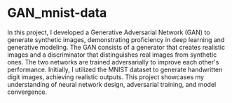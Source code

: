 # GAN_mnist-data

In this project, I developed a Generative Adversarial Network (GAN) to generate synthetic images, demonstrating proficiency in deep learning and generative modeling. The GAN consists of a generator that creates realistic images and a discriminator that distinguishes real images from synthetic ones. The two networks are trained adversarially to improve each other's performance. Initially, I utilized the MNIST dataset to generate handwritten digit images, achieving realistic outputs. This project showcases my understanding of neural network design, adversarial training, and model convergence.
